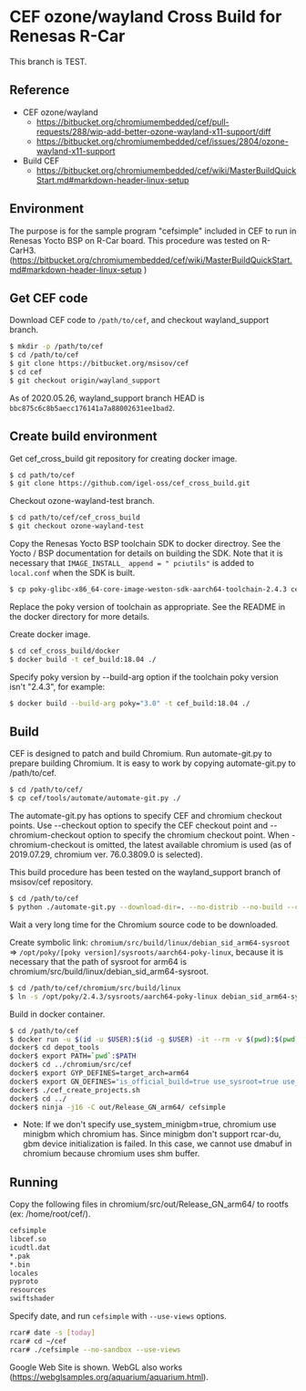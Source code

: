 # CEF ozone/wayland Cross Build for Renesas R-Car

This branch is TEST.

## Reference

- CEF ozone/wayland
  - https://bitbucket.org/chromiumembedded/cef/pull-requests/288/wip-add-better-ozone-wayland-x11-support/diff
  - https://bitbucket.org/chromiumembedded/cef/issues/2804/ozone-wayland-x11-support
- Build CEF
  - https://bitbucket.org/chromiumembedded/cef/wiki/MasterBuildQuickStart.md#markdown-header-linux-setup

## Environment

The purpose is for the sample program "cefsimple" included in CEF to run in Renesas Yocto BSP on R-Car board. This procedure was tested on R-CarH3.
(https://bitbucket.org/chromiumembedded/cef/wiki/MasterBuildQuickStart.md#markdown-header-linux-setup )

## Get CEF code
Download CEF code to `/path/to/cef`, and checkout wayland_support branch.

```bash
$ mkdir -p /path/to/cef
$ cd /path/to/cef
$ git clone https://bitbucket.org/msisov/cef
$ cd cef
$ git checkout origin/wayland_support
```

As of 2020.05.26, wayland_support branch HEAD is `bbc875c6c8b5aecc176141a7a88002631ee1bad2`.

## Create build environment

Get cef_cross_build git repository for creating docker image.

```bash
$ cd path/to/cef
$ git clone https://github.com/igel-oss/cef_cross_build.git
```

Checkout ozone-wayland-test branch.

```bash
$ cd path/to/cef/cef_cross_build
$ git checkout ozone-wayland-test
```

Copy the Renesas Yocto BSP toolchain SDK to docker directroy. See the Yocto / BSP documentation for details on building the SDK. Note that it is necessary that `IMAGE_INSTALL_ append = " pciutils"` is added to `local.conf` when the SDK is built.

```bash
$ cp poky-glibc-x86_64-core-image-weston-sdk-aarch64-toolchain-2.4.3 cef_cross_build/docker/
```

Replace the poky version of toolchain as appropriate. See the README in the docker directory for more details.

Create docker image.

```bash
$ cd cef_cross_build/docker
$ docker build -t cef_build:18.04 ./
```

Specify poky version by --build-arg option if the toolchain poky version isn't "2.4.3", for example:

```bash
$ docker build --build-arg poky="3.0" -t cef_build:18.04 ./
```

## Build
CEF is designed to patch and build Chromium. Run automate-git.py to prepare building Chromium. It is easy to work by copying automate-git.py to /path/to/cef.

```bash
$ cd /path/to/cef/
$ cp cef/tools/automate/automate-git.py ./
```

The automate-git.py has options to specify CEF and chromium checkout points. Use --checkout option to specify the CEF checkout point and --chromium-checkout option to specify the chromium checkout point. When -chromium-checkout is omitted, the latest available chromium is used (as of 2019.07.29, chromium ver. 76.0.3809.0 is selected).

This build procedure has been tested on the wayland_support branch of msisov/cef repository.

```bash
$ cd /path/to/cef
$ python ./automate-git.py --download-dir=. --no-distrib --no-build --checkout=bbc875c6c8b5aecc176141a7a88002631ee1bad2 --url=https://bitbucket.org/msisov/cef
```

Wait a very long time for the Chromium source code to be downloaded.

Create symbolic link: `chromium/src/build/linux/debian_sid_arm64-sysroot` => `/opt/poky/[poky version]/sysroots/aarch64-poky-linux`, because it is necessary that the path of sysroot for arm64 is chromium/src/build/linux/debian_sid_arm64-sysroot.

```bash
$ cd /path/to/cef/chromium/src/build/linux
$ ln -s /opt/poky/2.4.3/sysroots/aarch64-poky-linux debian_sid_arm64-sysroot
```

Build in docker container.

```bash
$ cd /path/to/cef
$ docker run -u $(id -u $USER):$(id -g $USER) -it --rm -v $(pwd):$(pwd) -w $(pwd) -e GYP_DEFINES -e GN_DEFINES cef_build:18.04
docker$ cd depot_tools
docker$ export PATH=`pwd`:$PATH
docker$ cd ../chromium/src/cef
docker$ export GYP_DEFINES=target_arch=arm64
docker$ export GN_DEFINES="is_official_build=true use_sysroot=true use_allocator=none symbol_level=1 use_cups=false use_gnome_keyring=false enable_remoting=false enable_nacl=false use_kerberos=false use_gtk=false treat_warnings_as_errors=false ozone_platform_wayland=true ozone_platform_x11=true ozone_platform=wayland use_ozone=true use_glib=true use_aura=true ozone_auto_platforms=false dcheck_always_on=false use_xkbcommon=true use_system_minigbm=true use_system_libdrm=true"
docker$ ./cef_create_projects.sh
docker$ cd ../
docker$ ninja -j16 -C out/Release_GN_arm64/ cefsimple
```

* Note: If we don't specify use_system_minigbm=true, chromium use minigbm which  chromium has. Since minigbm don't support rcar-du, gbm device initialization is failed. In this case, we cannot use dmabuf in chromium because chromium uses shm buffer.

## Running


Copy the following files in chromium/src/out/Release_GN_arm64/ to rootfs (ex: /home/root/cef/).

```bash
cefsimple
libcef.so
icudtl.dat
*.pak
*.bin
locales
pyproto
resources
swiftshader
```

Specify date, and run `cefsimple` with `--use-views` options.

```bash
rcar# date -s [today]
rcar# cd ~/cef
rcar# ./cefsimple --no-sandbox --use-views
```

Google Web Site is shown. WebGL also works (https://webglsamples.org/aquarium/aquarium.html).
